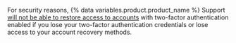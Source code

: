 For security reasons, {% data variables.product.product_name %} Support [will not be able to restore access to accounts](/free-pro-team@latest/site-policy/other-site-policies/github-account-recovery-policy) with two-factor authentication enabled if you lose your two-factor authentication credentials or lose access to your account recovery methods.

